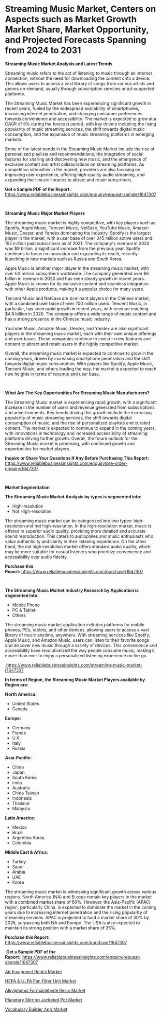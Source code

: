 <p><h1>Streaming Music Market, Centers on Aspects such as Market Growth Market Share, Market Opportunity, and Projected Forecasts Spanning from 2024 to 2031</h1></p><p><strong>Streaming Music Market Analysis and Latest Trends</strong></p>
<p><p>Streaming music refers to the act of listening to music through an internet connection, without the need for downloading the content onto a device. This allows users to access a vast library of songs from various artists and genres on-demand, usually through subscription services or ad-supported platforms.</p><p>The Streaming Music Market has been experiencing significant growth in recent years, fueled by the widespread availability of smartphones, increasing internet penetration, and changing consumer preferences towards convenience and accessibility. The market is expected to grow at a CAGR of 5% during the forecast period, with key drivers including the rising popularity of music streaming services, the shift towards digital music consumption, and the expansion of music streaming platforms in emerging markets.</p><p>Some of the latest trends in the Streaming Music Market include the rise of personalized playlists and recommendations, the integration of social features for sharing and discovering new music, and the emergence of exclusive content and artist collaborations on streaming platforms. As competition intensifies in the market, providers are also focusing on improving user experience, offering high-quality audio streaming, and expanding their music libraries to attract and retain subscribers.</p></p>
<p><strong>Get a Sample PDF of the Report:&nbsp;</strong> <a href="https://www.reliablebusinessinsights.com/enquiry/request-sample/1647307">https://www.reliablebusinessinsights.com/enquiry/request-sample/1647307</a></p>
<p>&nbsp;</p>
<p><strong>Streaming Music Major Market Players</strong></p>
<p><p>The streaming music market is highly competitive, with key players such as Spotify, Apple Music, Tencent Music, NetEase, YouTube Music, Amazon Music, Deezer, and Yandex dominating the industry. Spotify is the largest player in the market, with a user base of over 345 million active users and 155 million paid subscribers as of 2021. The company's revenue in 2020 was $9 billion, a significant increase from the previous year. Spotify continues to focus on innovation and expanding its reach, recently launching in new markets such as Russia and South Korea.</p><p>Apple Music is another major player in the streaming music market, with over 60 million subscribers worldwide. The company generated over $6 billion in revenue in 2020 and has seen steady growth in recent years. Apple Music is known for its exclusive content and seamless integration with other Apple products, making it a popular choice for many users.</p><p>Tencent Music and NetEase are dominant players in the Chinese market, with a combined user base of over 700 million users. Tencent Music, in particular, has seen rapid growth in recent years, with revenue reaching $4.8 billion in 2020. The company offers a wide range of music content and has a strong presence in the Chinese music industry.</p><p>YouTube Music, Amazon Music, Deezer, and Yandex are also significant players in the streaming music market, each with their own unique offerings and user bases. These companies continue to invest in new features and content to attract and retain users in the highly competitive market.</p><p>Overall, the streaming music market is expected to continue to grow in the coming years, driven by increasing smartphone penetration and the shift towards digital music consumption. With players like Spotify, Apple Music, Tencent Music, and others leading the way, the market is expected to reach new heights in terms of revenue and user base.</p></p>
<p>&nbsp;</p>
<p><strong>What Are The Key Opportunities For Streaming Music Manufacturers?</strong></p>
<p><p>The Streaming Music market is experiencing rapid growth, with a significant increase in the number of users and revenue generated from subscriptions and advertisements. Key trends driving this growth include the increasing popularity of music streaming services, the shift towards digital consumption of music, and the rise of personalized playlists and curated content. The market is expected to continue to expand in the coming years, with innovations in technology and increased accessibility of streaming platforms driving further growth. Overall, the future outlook for the Streaming Music market is promising, with continued growth and opportunities for market players.</p></p>
<p><strong>Inquire or Share Your Questions If Any Before Purchasing This Report:</strong> <a href="https://www.reliablebusinessinsights.com/enquiry/pre-order-enquiry/1647307">https://www.reliablebusinessinsights.com/enquiry/pre-order-enquiry/1647307</a></p>
<p>&nbsp;</p>
<p><strong>Market Segmentation</strong></p>
<p><strong>The Streaming Music Market Analysis by types is segmented into:</strong></p>
<p><ul><li>High-resolution</li><li>Not High-resolution</li></ul></p>
<p><p>The streaming music market can be categorized into two types: high-resolution and not high-resolution. In the high-resolution market, music is offered in superior audio quality, providing more detailed and accurate sound reproduction. This caters to audiophiles and music enthusiasts who value authenticity and clarity in their listening experience. On the other hand, the not high-resolution market offers standard audio quality, which may be more suitable for casual listeners who prioritize convenience and accessibility over audio fidelity.</p></p>
<p><strong>Purchase this Report:&nbsp;</strong><a href="https://www.reliablebusinessinsights.com/purchase/1647307">https://www.reliablebusinessinsights.com/purchase/1647307</a></p>
<p>&nbsp;</p>
<p><strong>The Streaming Music Market Industry Research by Application is segmented into:</strong></p>
<p><ul><li>Mobile Phone</li><li>PC & Tablet</li><li>Others</li></ul></p>
<p><p>The streaming music market application includes platforms for mobile phones, PCs, tablets, and other devices, allowing users to access a vast library of music anytime, anywhere. With streaming services like Spotify, Apple Music, and Amazon Music, users can listen to their favorite songs and discover new music through a variety of devices. This convenience and accessibility have revolutionized the way people consume music, making it easier than ever to enjoy a personalized listening experience on the go.</p></p>
<p><a href="https://www.reliablebusinessinsights.com/streaming-music-market-r1647307">&nbsp;https://www.reliablebusinessinsights.com/streaming-music-market-r1647307</a></p>
<p><strong>In terms of Region, the Streaming Music Market Players available by Region are:</strong></p>
<p>
    <p> <strong> North America: </strong>
        <ul>
            <li>United States</li>
            <li>Canada</li>
        </ul>
        </p> 
    <p> <strong> Europe: </strong>
        <ul>
            <li>Germany</li>
            <li>France</li>
            <li>U.K.</li>
            <li>Italy</li>
            <li>Russia</li>
        </ul>
        </p> 
    <p> <strong> Asia-Pacific: </strong>
        <ul>
            <li>China</li>
            <li>Japan</li>
            <li>South Korea</li>
            <li>India</li>
            <li>Australia</li>
            <li>China Taiwan</li>
            <li>Indonesia</li>
            <li>Thailand</li>
            <li>Malaysia</li>
        </ul>
        </p> 
    <p> <strong> Latin America: </strong>
        <ul>
            <li>Mexico</li>
            <li>Brazil</li>
            <li>Argentina Korea</li>
            <li>Colombia</li>
        </ul>
        </p> 
    <p> <strong> Middle East & Africa: </strong>
        <ul>
            <li>Turkey</li>
            <li>Saudi</li>
            <li>Arabia</li>
            <li>UAE</li>
            <li>Korea</li>
        </ul>
    </p>
    </p>
<p><p>The streaming music market is witnessing significant growth across various regions. North America (NA) and Europe remain key players in the market with a combined market share of 60%. However, the Asia-Pacific (APAC) region, particularly China, is expected to dominate the market in the coming years due to increasing internet penetration and the rising popularity of streaming services. APAC is projected to hold a market share of 30% by 2025, surpassing both NA and Europe. The USA is also expected to maintain its strong position with a market share of 25%.</p></p>
<p><strong>Purchase this Report: </strong><a href="https://www.reliablebusinessinsights.com/purchase/1647307">https://www.reliablebusinessinsights.com/purchase/1647307</a></p>
<p>&nbsp;<strong>Get a Sample PDF of the Report:&nbsp;&nbsp;</strong><a href="https://www.reliablebusinessinsights.com/enquiry/request-sample/1647307">https://www.reliablebusinessinsights.com/enquiry/request-sample/1647307</a></p>
<p><strong></strong></p>
<p><p><a href="https://github.com/sydneyHaley871/Market-Research-Report-List-1/blob/main/air-equipment-rental-market.md">Air Equipment Rental Market</a></p><p><a href="https://www.linkedin.com/pulse/insights-hepa-ulpa-fan-filter-unit-market-share-competitive-mc1qe?trackingId=cdrLOS2SrZd1UqIa00TjEQ%3D%3D">HEPA & ULPA Fan Filter Unit Market</a></p><p><a href="https://medium.com/@amelia.martin5698/alkylphenol-formaldehyde-resin-market-share-market-analysis-growth-trends-forecasts-for-52a9d132856d">Alkylphenol Formaldehyde Resin Market</a></p><p><a href="https://medium.com/@stephen.russell7684/an-in-depth-analysis-of-the-global-planetary-stirring-jacketed-pot-market-scope-and-its-rapid-2838048bb8dd">Planetary Stirring Jacketed Pot Market</a></p><p><a href="https://github.com/seamusocallaghan/Market-Research-Report-List-1/blob/main/vocabulary-builder-app-market.md">Vocabulary Builder App Market</a></p></p>